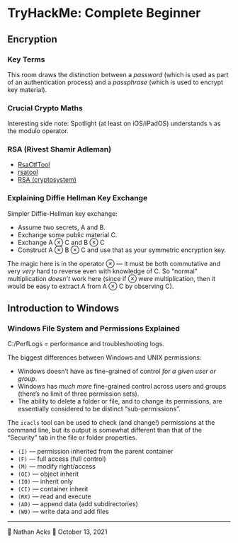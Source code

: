 # TryHackMe: Complete Beginner

## Encryption

### Key Terms

This room draws the distinction between a *password* (which is used as part of an authentication process) and a *passphrase* (which is used to encrypt key material).

### Crucial Crypto Maths

Interesting side note: Spotlight (at least on iOS/iPadOS) understands `%` as the modulo operator.

### RSA (Rivest Shamir Adleman)

* [RsaCtfTool](https://github.com/Ganapati/RsaCtfTool)
* [rsatool](https://github.com/ius/rsatool)
* [RSA (cryptosystem)](https://en.wikipedia.org/wiki/RSA_%28cryptosystem%29)

### Explaining Diffie Hellman Key Exchange

Simpler Diffie-Hellman key exchange:

* Assume two secrets, A and B.
* Exchange some public material C.
* Exchange A ⊗ C and B ⊗ C
* Construct A ⊗ B ⊗ C and use that as your symmetric encryption key.

The magic here is in the operator ⊗ — it must be both commutative and very *very* hard to reverse even with knowledge of C. So “normal” multiplication *doesn’t* work here (since if ⊗ were multiplication, then it would be easy to extract A from A ⊗ C by observing C).

## Introduction to Windows

### Windows File System and Permissions Explained

C:/PerfLogs = performance and troubleshooting logs.

The biggest differences between Windows and UNIX permissions:

* Windows doesn’t have as fine-grained of control *for a given user or group*.
* Windows has *much more* fine-grained control across users and groups (there’s no limit of three permission sets).
* The ability to delete a folder or file, and to change its permissions, are essentially considered to be distinct “sub-permissions”.

The `icacls` tool can be used to check (and change!) permissions at the command line, but its output is somewhat different than that of the “Security” tab in the file or folder properties.

* `(I)` — permission inherited from the parent container
* `(F)` — full access (full control)
* `(M)` — modify right/access
* `(OI)` — object inherit
* `(IO)` — inherit only
* `(CI)` — container inherit
* `(RX)` — read and execute
* `(AD)` — append data (add subdirectories)
* `(WD)` — write data and add files

- - - -

👤 Nathan Acks
📅 October 13, 2021
